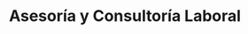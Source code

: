 ---
title: Asesoría y Consultoría Laboral
layout: servicio
icono: bi-cash-coin
descripcion: descripcion
---